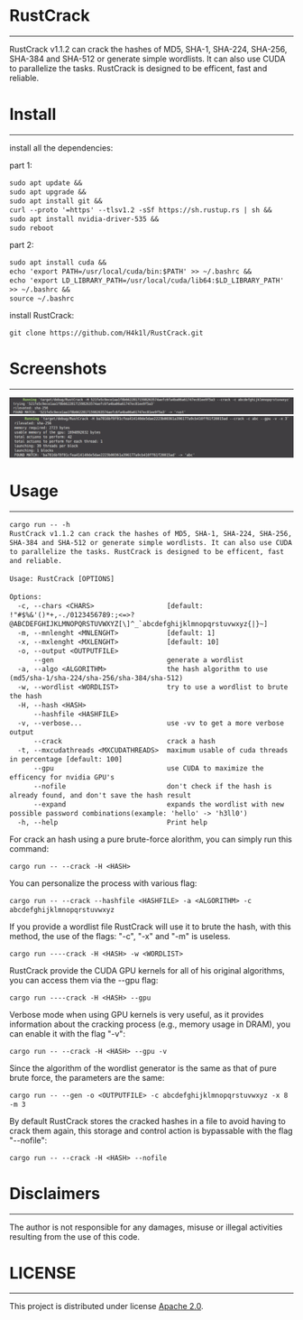 # RustCrack
----
RustCrack v1.1.2 can crack the hashes of MD5, SHA-1, SHA-224, SHA-256, SHA-384 and SHA-512 or generate simple wordlists. It can also use CUDA to parallelize the tasks. RustCrack is designed to be efficent, fast and reliable.
# Install
----
install all the dependencies:

part 1:
```
sudo apt update &&
sudo apt upgrade &&
sudo apt install git &&
curl --proto '=https' --tlsv1.2 -sSf https://sh.rustup.rs | sh &&
sudo apt install nvidia-driver-535 &&
sudo reboot
```
part 2:
```
sudo apt install cuda &&
echo 'export PATH=/usr/local/cuda/bin:$PATH' >> ~/.bashrc &&
echo 'export LD_LIBRARY_PATH=/usr/local/cuda/lib64:$LD_LIBRARY_PATH' >> ~/.bashrc &&
source ~/.bashrc
```

install RustCrack:
```
git clone https://github.com/H4k1l/RustCrack.git
```
# Screenshots
----
![RustCrack](https://github.com/H4k1l/RustCrack/blob/main/images/screenshot1.png)
![RustCrack](https://github.com/H4k1l/RustCrack/blob/main/images/screenshot2.png)
# Usage
----
```
cargo run -- -h
RustCrack v1.1.2 can crack the hashes of MD5, SHA-1, SHA-224, SHA-256, SHA-384 and SHA-512 or generate simple wordlists. It can also use CUDA to parallelize the tasks. RustCrack is designed to be efficent, fast and reliable.

Usage: RustCrack [OPTIONS]

Options:
  -c, --chars <CHARS>                  [default: !"#$%&'()*+,-./0123456789:;<=>?@ABCDEFGHIJKLMNOPQRSTUVWXYZ[\]^_`abcdefghijklmnopqrstuvwxyz{|}~]
  -m, --mnlenght <MNLENGHT>            [default: 1]
  -x, --mxlenght <MXLENGHT>            [default: 10]
  -o, --output <OUTPUTFILE>            
      --gen                            generate a wordlist
  -a, --algo <ALGORITHM>               the hash algorithm to use (md5/sha-1/sha-224/sha-256/sha-384/sha-512)
  -w, --wordlist <WORDLIST>            try to use a wordlist to brute the hash
  -H, --hash <HASH>                    
      --hashfile <HASHFILE>            
  -v, --verbose...                     use -vv to get a more verbose output
      --crack                          crack a hash
  -t, --mxcudathreads <MXCUDATHREADS>  maximum usable of cuda threads in percentage [default: 100]
      --gpu                            use CUDA to maximize the efficency for nvidia GPU's
      --nofile                         don't check if the hash is already found, and don't save the hash result
      --expand                         expands the wordlist with new possible password combinations(example: 'hello' -> 'h3ll0')
  -h, --help                           Print help
```
For crack an hash using a pure brute-force alorithm, you can simply run this command:
```
cargo run -- --crack -H <HASH>
```
You can personalize the process with various flag:
```
cargo run -- --crack --hashfile <HASHFILE> -a <ALGORITHM> -c abcdefghijklmnopqrstuvwxyz 
```
If you provide a wordlist file RustCrack will use it to brute the hash, with this method, the use of the flags: "-c", "-x" and "-m" is useless.
```
cargo run ----crack -H <HASH> -w <WORDLIST>
```
RustCrack provide the CUDA GPU kernels for all of his original algorithms, you can access them via the --gpu flag:
```
cargo run ----crack -H <HASH> --gpu
```
Verbose mode when using GPU kernels is very useful, as it provides information about the cracking process (e.g., memory usage in DRAM), you can enable it with the flag "-v":
```
cargo run -- --crack -H <HASH> --gpu -v
```
Since the algorithm of the wordlist generator is the same as that of pure brute force, the parameters are the same:
```
cargo run -- --gen -o <OUTPUTFILE> -c abcdefghijklmnopqrstuvwxyz -x 8 -m 3
```
By default RustCrack stores the cracked hashes in a file to avoid having to crack them again, this storage and control action is bypassable with the flag "--nofile":
```
cargo run -- --crack -H <HASH> --nofile
```
# Disclaimers
----
The author is not responsible for any damages, misuse or illegal activities resulting from the use of this code.

# LICENSE
----
This project is distributed under license [Apache 2.0](LICENSE).

